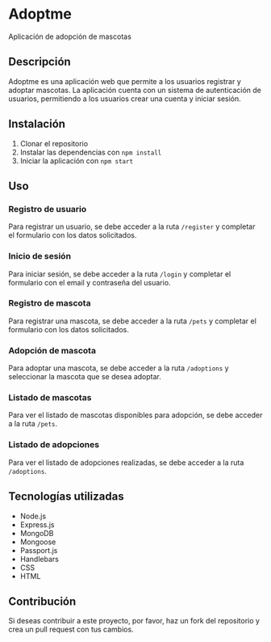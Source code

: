 # Adoptme

Aplicación de adopción de mascotas

## Descripción

Adoptme es una aplicación web que permite a los usuarios registrar y adoptar mascotas. La aplicación cuenta con un sistema de autenticación de usuarios, permitiendo a los usuarios crear una cuenta y iniciar sesión.

## Instalación

1. Clonar el repositorio
2. Instalar las dependencias con `npm install`
3. Iniciar la aplicación con `npm start`

## Uso

### Registro de usuario

Para registrar un usuario, se debe acceder a la ruta `/register` y completar el formulario con los datos solicitados.

### Inicio de sesión

Para iniciar sesión, se debe acceder a la ruta `/login` y completar el formulario con el email y contraseña del usuario.

### Registro de mascota

Para registrar una mascota, se debe acceder a la ruta `/pets` y completar el formulario con los datos solicitados.

### Adopción de mascota

Para adoptar una mascota, se debe acceder a la ruta `/adoptions` y seleccionar la mascota que se desea adoptar.

### Listado de mascotas

Para ver el listado de mascotas disponibles para adopción, se debe acceder a la ruta `/pets`.

### Listado de adopciones

Para ver el listado de adopciones realizadas, se debe acceder a la ruta `/adoptions`.

## Tecnologías utilizadas

* Node.js
* Express.js
* MongoDB
* Mongoose
* Passport.js
* Handlebars
* CSS
* HTML

## Contribución

Si deseas contribuir a este proyecto, por favor, haz un fork del repositorio y crea un pull request con tus cambios.

